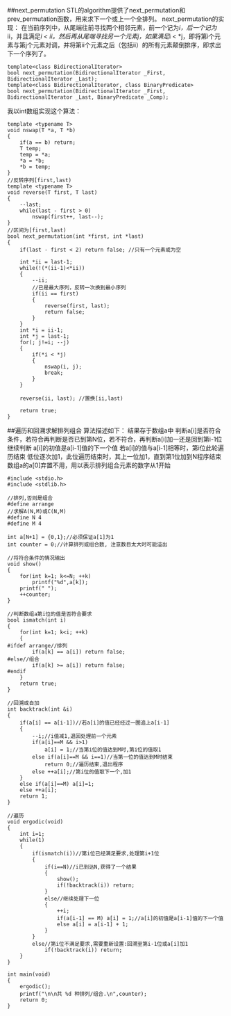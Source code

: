 ##next_permutation
STL的algorithm提供了next_permutation和prev_permutation函数，用来求下一个或上一个全排列。
next_permutation的实现：
在当前序列中，从尾端往前寻找两个相邻元素，前一个记为*i，后一个记为*ii，并且满足*i < *ii。然后再从尾端寻找另一个元素*j，如果满足*i < *j，即将第i个元素与第j个元素对调，并将第ii个元素之后（包括ii）的所有元素颠倒排序，即求出下一个序列了。

	template<class BidirectionalIterator>
	bool next_permutation(BidirectionalIterator _First, BidirectionalIterator _Last);
	template<class BidirectionalIterator, class BinaryPredicate>
	bool next_permutation(BidirectionalIterator _First, BidirectionalIterator _Last, BinaryPredicate _Comp);

我以int数组实现这个算法：
```
template <typename T>
void nswap(T *a, T *b)
{
    if(a == b) return;
    T temp;
    temp = *a;
    *a = *b;
    *b = temp;
}
//反转序列[first,last)
template <typename T>
void reverse(T first, T last)
{
    --last;
    while(last - first > 0)
        nswap(first++, last--);
}
//区间为[first,last)
bool next_permutation(int *first, int *last)
{
    if(last - first < 2) return false; //只有一个元素或为空

    int *ii = last-1;
    while(!(*(ii-1)<*ii))
    {
        --ii;
        //已是最大序列，反转一次换到最小序列
        if(ii == first)
        {
            reverse(first, last);
            return false;
        }
    }
    int *i = ii-1;
    int *j = last-1;
    for(; j!=i; --j)
    {
        if(*i < *j)
        {
            nswap(i, j);
            break;
        }
    }

    reverse(ii, last); //置换[ii,last)

    return true;
}
```
##遍历和回溯求解排列组合
算法描述如下：
结果存于数组a中
判断a[i]是否符合条件，若符合再判断是否已到第N位，若不符合，再判断a[i]加一还是回到第i-1位继续判断
a[i]的初值是a[i-1]值的下一个值
若a[i]的值与a[i-1]相等时，第i位此轮遍历结束
低位逐次加1，此位遍历结束时，其上一位加1，直到第1位加到N程序结束
数组a的a[0]弃置不用，用以表示排列组合元素的数字从1开始
```
#include <stdio.h>
#include <stdlib.h>

//排列,否则是组合
#define arrange
//求解A(N,M)或C(N,M)
#define N 4
#define M 4

int a[N+1] = {0,1};//必须保证a[1]为1
int counter = 0;//计算排列或组合数, 注意数目太大时可能溢出

//将符合条件的情况输出
void show()
{
    for(int k=1; k<=N; ++k)
        printf("%d",a[k]);
    printf(" ");
    ++counter;
}

//判断数组a第i位的值是否符合要求
bool ismatch(int i)
{
    for(int k=1; k<i; ++k)
    {
#ifdef arrange//排列
        if(a[k] == a[i]) return false;
#else//组合
        if(a[k] >= a[i]) return false;
#endif
    }
    return true;
}

//回溯或自加
int backtrack(int &i)
{
    if(a[i] == a[i-1])//若a[i]的值已经经过一圈追上a[i-1]
    {
        --i;//i值减1,退回处理前一个元素
        if(a[i]==M && i>1)
            a[i] = 1;//当第i位的值达到M时,第i位的值取1
        else if(a[i]==M && i==1)//当第一位的值达到M时结束
            return 0;//遍历结束,退出程序
        else ++a[i];//第i位的值取下一个,加1
    }
    else if(a[i]==M) a[i]=1;
    else ++a[i];
    return 1;
}

//遍历
void ergodic(void)
{
    int i=1;
    while(1)
    {
        if(ismatch(i))//第i位已经满足要求,处理第i+1位
        {
            if(i==N)//i已到达N,获得了一个结果
            {
                show();
                if(!backtrack(i)) return;
            }
            else//继续处理下一位
            {
                ++i;
                if(a[i-1] == M) a[i] = 1;//a[i]的初值是a[i-1]值的下一个值
                else a[i] = a[i-1] + 1;
            }
        }
        else//第i位不满足要求,需要重新设置:回溯至第i-1位或a[i]加1
            if(!backtrack(i)) return;
    }
}

int main(void)
{
    ergodic();
    printf("\n\n共 %d 种排列/组合.\n",counter);
    return 0;
}
```